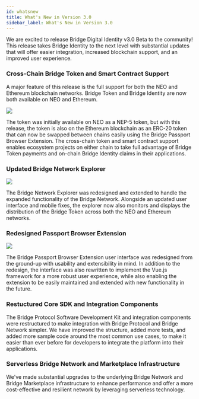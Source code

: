 ```yaml
---
id: whatsnew
title: What's New in Version 3.0
sidebar_label: What's New in Version 3.0
---
```


We are excited to release Bridge Digital Identity v3.0 Beta to the community!  This release takes Bridge Identity to the next level with substantial updates that will offer easier integration, increased blockchain support, and an improved user experience.

### Cross-Chain Bridge Token and Smart Contract Support
A major feature of this release is the full support for both the NEO and Ethereum blockchain networks. Bridge Token and Bridge Identity are now both available on NEO and Ethereum. 

<img class='centered' src='../img/bridge-token-hl.png'></img>

The token was initially available on NEO as a NEP-5 token, but with this release, the token is also on the Ethereum blockchain as an ERC-20 token that can now be swapped between chains easily using the Bridge Passport Browser Extension. The cross-chain token and smart contract support enables ecosystem projects on either chain to take full advantage of Bridge Token payments and on-chain Bridge Identity claims in their applications.

### Updated Bridge Network Explorer

<img class='centered' src='../img/bridge-explorer-hl.jpeg'></img>

The Bridge Network Explorer was redesigned and extended to handle the expanded functionality of the Bridge Network. Alongside an updated user interface and mobile fixes, the explorer now also monitors and displays the distribution of the Bridge Token across both the NEO and Ethereum networks.

### Redesigned Passport Browser Extension

<img class='centered' src='../img/bridge-screenshot-hl.png'></img>

The Bridge Passport Browser Extension user interface was redesigned from the ground-up with usability and extensibility in mind. In addition to the redesign, the interface was also rewritten to implement the Vue.js framework for a more robust user experience, while also enabling the extension to be easily maintained and extended with new functionality in the future.

### Restuctured Core SDK and Integration Components
The Bridge Protocol Software Development Kit and integration components were restructured to make integration with Bridge Protocol and Bridge Network simpler. We have improved the structure, added more tests, and added more sample code around the most common use cases, to make it easier than ever before for developers to integrate the platform into their applications.


### Serverless Bridge Network and Marketplace Infrastructure
We've made substantial upgrades to the underlying Bridge Network and Bridge Marketplace infrastructure to enhance performance and offer a more cost-effective and resilient network by leveraging serverless technology.





